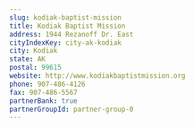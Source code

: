 ```yaml
---
slug: kodiak-baptist-mission
title: Kodiak Baptist Mission
address: 1944 Rezanoff Dr. East
cityIndexKey: city-ak-kodiak
city: Kodiak
state: AK
postal: 99615
website: http://www.kodiakbaptistmission.org
phone: 907-486-4126
fax: 907-486-5567
partnerBank: true
partnerGroupId: partner-group-0
---
```

